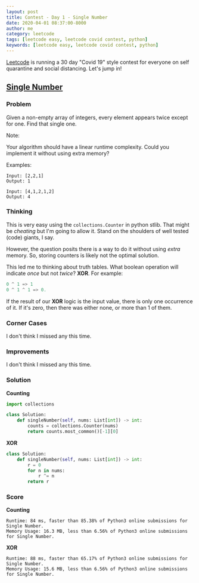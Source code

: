 ```yaml
---
layout: post
title: Contest - Day 1 - Single Number
date: 2020-04-01 08:37:00-8000
author: me
category: leetcode
tags: [leetcode easy, leetcode covid contest, python]
keywords: [leetcode easy, leetcode covid contest, python]
---
```


[Leetcode](https://leetcode.com/) is running a 30 day "Covid 19" style contest for everyone on self quarantine and social distancing. Let's jump in!

## [Single Number](https://leetcode.com/problems/single-number/)

### Problem

Given a non-empty array of integers, every element appears twice except for one. Find that single one.

Note:

Your algorithm should have a linear runtime complexity. Could you implement it without using extra memory?

Examples:

```
Input: [2,2,1]
Output: 1

Input: [4,1,2,1,2]
Output: 4
```

### Thinking

This is very easy using the `collections.Counter` in python stlib. That might be _cheating_ but I'm going to allow it. Stand on the shoulders of well tested (code) giants, I say.

However, the question posits there is a way to do it without using _extra_ memory. So, storing counters is likely not the optimal solution.

This led me to thinking about truth tables. What boolean operation will indicate _once_ but not _twice_? **XOR**. For example:

```python
0 ^ 1 => 1
0 ^ 1 ^ 1 => 0.
```

If the result of our **XOR** logic is the input value, there is only one occurrence of it. If it's zero, then there was either none, or more than 1 of them.

### Corner Cases

I don't think I missed any this time.

### Improvements

I don't think I missed any this time.

### Solution

**Counting**

```python
import collections

class Solution:
    def singleNumber(self, nums: List[int]) -> int:
        counts = collections.Counter(nums)
        return counts.most_common()[-1][0]
```

**XOR**

```python
class Solution:
    def singleNumber(self, nums: List[int]) -> int:
        r = 0
        for n in nums:
            r ^= n
        return r
```

### Score

**Counting**

```
Runtime: 84 ms, faster than 85.38% of Python3 online submissions for Single Number.
Memory Usage: 16.3 MB, less than 6.56% of Python3 online submissions for Single Number.
```

**XOR**

```
Runtime: 88 ms, faster than 65.17% of Python3 online submissions for Single Number.
Memory Usage: 15.6 MB, less than 6.56% of Python3 online submissions for Single Number.
```
